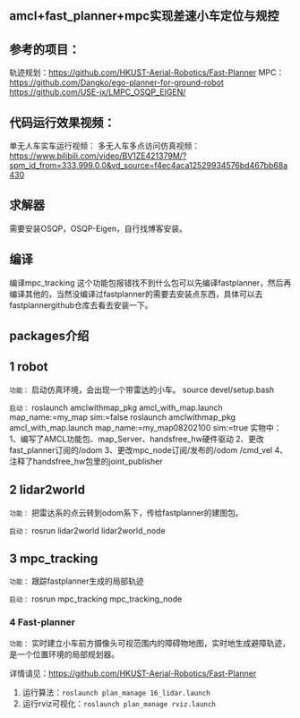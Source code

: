 ## amcl+fast_planner+mpc实现差速小车定位与规控
## 参考的项目：
轨迹规划：https://github.com/HKUST-Aerial-Robotics/Fast-Planner
MPC： https://github.com/Dangko/ego-planner-for-ground-robot
https://github.com/USE-jx/LMPC_OSQP_EIGEN/
## 代码运行效果视频：
单无人车实车运行视频：
多无人车多点访问仿真视频：https://www.bilibili.com/video/BV1ZE421379M/?spm_id_from=333.999.0.0&vd_source=f4ec4aca12529934576bd467bb68a430
## 求解器
需要安装OSQP，OSQP-Eigen，自行找博客安装。
## 编译
编译mpc_tracking 这个功能包报错找不到什么包可以先编译fastplanner，然后再编译其他的，当然没编译过fastplanner的需要去安装点东西，具体可以去fastplannergithub仓库去看去安装一下。

## packages介绍

## 1 robot

`功能：` 启动仿真环境，会出现一个带雷达的小车。
source devel/setup.bash

`启动：`
roslaunch amclwithmap_pkg amcl_with_map.launch map_name:=my_map sim:=false
roslaunch amclwithmap_pkg amcl_with_map.launch map_name:=my_map08202100 sim:=true
实物中：1、编写了AMCL功能包、map_Server、handsfree_hw硬件驱动
2、更改fast_planner订阅的/odom
3、更改mpc_node订阅/发布的/odom /cmd_vel
4、注释了handsfree_hw包里的joint_publisher
## 2 lidar2world

`功能：` 把雷达系的点云转到odom系下，传给fastplanner的建图包。

`启动：`  rosrun lidar2world lidar2world_node

## 3 mpc_tracking

`功能：` 跟踪fastplanner生成的局部轨迹

`启动：` rosrun mpc_tracking mpc_tracking_node

### 4 Fast-planner

`功能：` 实时建立小车前方摄像头可视范围内的障碍物地图，实时地生成避障轨迹，是一个位置环境的局部规划器。

详情请见：https://github.com/HKUST-Aerial-Robotics/Fast-Planner

1. 运行算法：`roslaunch plan_manage 16_lidar.launch`
2. 运行rviz可视化：`roslaunch plan_manage rviz.launch`


